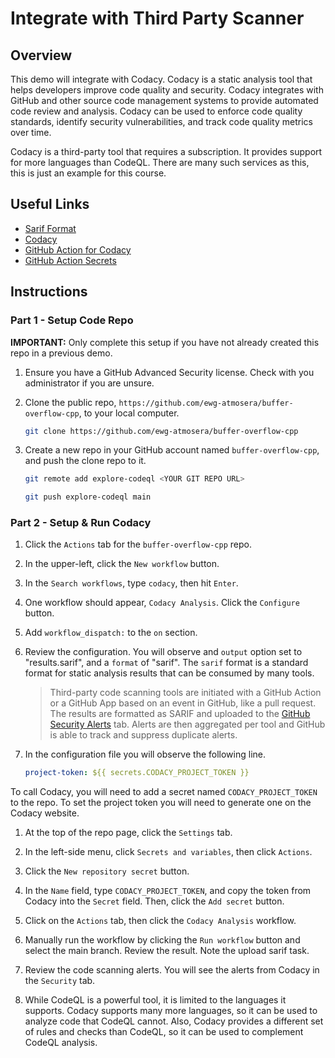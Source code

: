 # Integrate with Third Party Scanner

## Overview

This demo will integrate with Codacy. Codacy is a static analysis tool that helps developers improve code quality and security. Codacy integrates with GitHub and other source code management systems to provide automated code review and analysis. Codacy can be used to enforce code quality standards, identify security vulnerabilities, and track code quality metrics over time.

Codacy is a third-party tool that requires a subscription. It provides support for more languages than CodeQL. There are many such services as this, this is just an example for this course.

## Useful Links

- [Sarif Format](https://sarifweb.azurewebsites.net/)
- [Codacy](https://www.codacy.com/)
- [GitHub Action for Codacy](https://github.com/codacy/codacy-analysis-cli-action)
- [GitHub Action Secrets](https://docs.github.com/en/actions/security-for-github-actions/security-guides/using-secrets-in-github-actions)

## Instructions

### Part 1 - Setup Code Repo

**IMPORTANT:** Only complete this setup if you have not already created this repo in a previous demo.

1. Ensure you have a GitHub Advanced Security license. Check with you administrator if you are unsure.

1. Clone the public repo, `https://github.com/ewg-atmosera/buffer-overflow-cpp`, to your local computer.

    ```sh
    git clone https://github.com/ewg-atmosera/buffer-overflow-cpp
    ```

1. Create a new repo in your GitHub account named `buffer-overflow-cpp`, and push the clone repo to it.

    ```sh
    git remote add explore-codeql <YOUR GIT REPO URL>
    ```

    ```sh
    git push explore-codeql main
    ```

### Part 2 - Setup & Run Codacy

1. Click the `Actions` tab for the `buffer-overflow-cpp` repo.

1. In the upper-left, click the `New workflow` button.

1. In the `Search workflows`, type `codacy`, then hit `Enter`.

1. One workflow should appear, `Codacy Analysis`. Click the `Configure` button.

1. Add `workflow_dispatch:` to the `on` section.

1. Review the configuration. You will observe and `output` option set to "results.sarif", and a `format` of "sarif". The `sarif` format is a standard format for static analysis results that can be consumed by many tools.

    > Third-party code scanning tools are initiated with a GitHub Action or a GitHub App based on an event in GitHub, like a pull request. The results are formatted as SARIF and uploaded to the [GitHub Security Alerts](https://github.blog/news-insights/product-news/announcing-third-party-code-scanning-tools-static-analysis-and-developer-security-training/#:~:text=Third%2Dparty%20code%20scanning%20tools%20are%20initiated%20with%20a%20GitHub,track%20and%20suppress%20duplicate%20alerts.) tab. Alerts are then aggregated per tool and GitHub is able to track and suppress duplicate alerts.

1. In the configuration file you will observe the following line.

    ```yml
    project-token: ${{ secrets.CODACY_PROJECT_TOKEN }}
    ```

To call Codacy, you will need to add a secret named `CODACY_PROJECT_TOKEN` to the repo. To set the project token you will need to generate one on the Codacy website.

1. At the top of the repo page, click the `Settings` tab.

1. In the left-side menu, click `Secrets and variables`, then click `Actions`.

1. Click the `New repository secret` button.

1. In the `Name` field, type `CODACY_PROJECT_TOKEN`, and copy the token from Codacy into the `Secret` field. Then, click the `Add secret` button.

1. Click on the `Actions` tab, then click the `Codacy Analysis` workflow.

1. Manually run the workflow by clicking the `Run workflow` button and select the main branch. Review the result. Note the upload sarif task.

1. Review the code scanning alerts. You will see the alerts from Codacy in the `Security` tab.

1. While CodeQL is a powerful tool, it is limited to the languages it supports. Codacy supports many more languages, so it can be used to analyze code that CodeQL cannot. Also, Codacy provides a different set of rules and checks than CodeQL, so it can be used to complement CodeQL analysis.